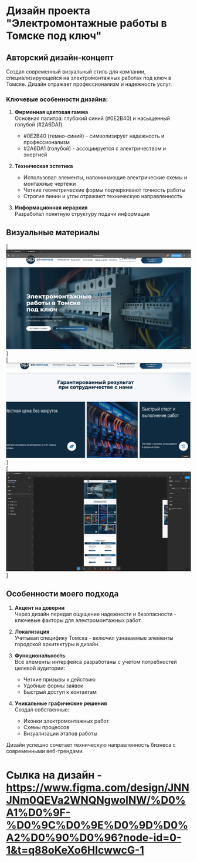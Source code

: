 # Дизайн проекта "Электромонтажные работы в Томске под ключ"

## Авторский дизайн-концепт

Создал современный визуальный стиль для компании, специализирующейся на электромонтажных работах под ключ в Томске. Дизайн отражает профессионализм и надежность услуг.

### Ключевые особенности дизайна:

1. **Фирменная цветовая гамма**  
   Основная палитра: глубокий синий (#0E2B40) и насыщенный голубой (#2A6DA1)  
   - #0E2B40 (темно-синий) - символизирует надежность и профессионализм  
   - #2A6DA1 (голубой) - ассоциируется с электричеством и энергией  

2. **Техническая эстетика**  
   - Использовал элементы, напоминающие электрические схемы и монтажные чертежи  
   - Четкие геометрические формы подчеркивают точность работы  
   - Строгие линии и углы отражают техническую направленность  

3. **Информационная иерархия**  
   Разработал понятную структуру подачи информации


## Визуальные материалы

[![Главная страница](1.PNG)]  
[![Страница услуг](2.PNG)]  
[![Примеры работ](3.PNG)]

## Особенности моего подхода

1. **Акцент на доверии**  
   Через дизайн передал ощущение надежности и безопасности - ключевые факторы для электромонтажных работ.

2. **Локализация**  
   Учитывал специфику Томска - включил узнаваемые элементы городской архитектуры в дизайн.

3. **Функциональность**  
   Все элементы интерфейса разработаны с учетом потребностей целевой аудитории:
   - Четкие призывы к действию  
   - Удобные формы заявок  
   - Быстрый доступ к контактам  

4. **Уникальные графические решения**  
   Создал собственные:  
   - Иконки электромонтажных работ  
   - Схемы процессов  
   - Визуализации этапов работы  

Дизайн успешно сочетает техническую направленность бизнеса с современными веб-трендами.


# Сылка на дизайн - https://www.figma.com/design/JNNJNm0QEVa2WNQNgwolNW/%D0%A1%D0%9F-%D0%9C%D0%9E%D0%9D%D0%A2%D0%90%D0%96?node-id=0-1&t=q88oKeXo6HIcwwcG-1
